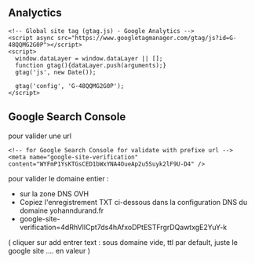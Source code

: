 ## Analyctics

    <!-- Global site tag (gtag.js) - Google Analytics -->
    <script async src="https://www.googletagmanager.com/gtag/js?id=G-48QQMG2G0P"></script>
    <script>
      window.dataLayer = window.dataLayer || [];
      function gtag(){dataLayer.push(arguments);}
      gtag('js', new Date());

      gtag('config', 'G-48QQMG2G0P');
    </script>


## Google Search Console

pour valider une url


    <!-- for Google Search Console for validate with prefixe url -->
    <meta name="google-site-verification" content="WYFmP1YsKTGsCED1bWxYNA4OueAp2u5Suyk2lF9U-D4" />


pour valider le domaine entier :

  - sur la zone DNS OVH
  - Copiez l'enregistrement TXT ci-dessous dans la configuration DNS du domaine yohanndurand.fr
  - google-site-verification=4dRhVlICpt7ds4hAfxoDPtESTFrgrDQawtxgE2YuY-k

  ( cliquer sur add entrer text : sous domaine vide, ttl par default, juste le google site .... en valeur  )
